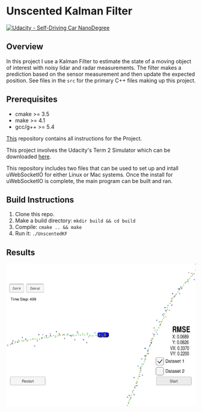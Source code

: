 # Unscented Kalman Filter
[![Udacity - Self-Driving Car NanoDegree](https://s3.amazonaws.com/udacity-sdc/github/shield-carnd.svg)](http://www.udacity.com/drive)

## Overview

In this project I use a Kalman Filter to estimate the state of a moving object of interest with noisy lidar and radar measurements. The filter makes a prediction based on the sensor measurement and then update the expected position. See files in the `src` for the primary C++ files making up this project.

## Prerequisites

* cmake >= 3.5
* make >= 4.1 
* gcc/g++ >= 5.4

[This](https://github.com/udacity/CarND-Unscented-Kalman-Filter-Project) repository contains all instructions for the Project.

This project involves the Udacity's Term 2 Simulator which can be downloaded [here](https://github.com/udacity/self-driving-car-sim/releases).

This repository includes two files that can be used to set up and intall uWebSocketIO for either Linux or Mac systems.
Once the install for uWebSocketIO is complete, the main program can be built and ran.

## Build Instructions

1. Clone this repo.
2. Make a build directory: `mkdir build && cd build`
3. Compile: `cmake .. && make` 
4. Run it: `./UnscentedKF`

## Results

<img src="out_images/ukf_result.png" width="700px">
